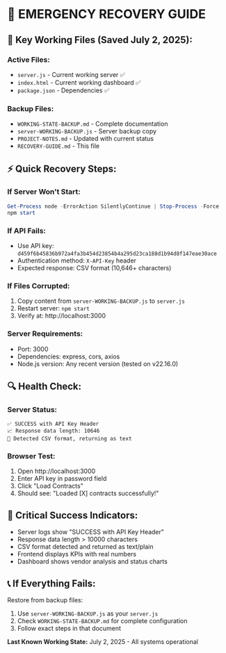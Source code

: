 # 🚨 EMERGENCY RECOVERY GUIDE

## 📁 Key Working Files (Saved July 2, 2025):

### Active Files:
- `server.js` - Current working server ✅
- `index.html` - Current working dashboard ✅  
- `package.json` - Dependencies ✅

### Backup Files:
- `WORKING-STATE-BACKUP.md` - Complete documentation
- `server-WORKING-BACKUP.js` - Server backup copy
- `PROJECT-NOTES.md` - Updated with current status
- `RECOVERY-GUIDE.md` - This file

## ⚡ Quick Recovery Steps:

### If Server Won't Start:
```powershell
Get-Process node -ErrorAction SilentlyContinue | Stop-Process -Force
npm start
```

### If API Fails:
- Use API key: `d459f6b45836b972a4fa3b454d23854b4a295d23ca188d1b94d8f147eae30ace`
- Authentication method: `X-API-Key` header
- Expected response: CSV format (10,646+ characters)

### If Files Corrupted:
1. Copy content from `server-WORKING-BACKUP.js` to `server.js`
2. Restart server: `npm start`
3. Verify at: http://localhost:3000

### Server Requirements:
- Port: 3000
- Dependencies: express, cors, axios
- Node.js version: Any recent version (tested on v22.16.0)

## 🔍 Health Check:

### Server Status:
```
✅ SUCCESS with API Key Header
📈 Response data length: 10646
🔄 Detected CSV format, returning as text
```

### Browser Test:
1. Open http://localhost:3000
2. Enter API key in password field
3. Click "Load Contracts"
4. Should see: "Loaded [X] contracts successfully!"

## 🎯 Critical Success Indicators:

- Server logs show "SUCCESS with API Key Header"
- Response data length > 10000 characters
- CSV format detected and returned as text/plain
- Frontend displays KPIs with real numbers
- Dashboard shows vendor analysis and status charts

## 📞 If Everything Fails:

Restore from backup files:
1. Use `server-WORKING-BACKUP.js` as your `server.js`
2. Check `WORKING-STATE-BACKUP.md` for complete configuration
3. Follow exact steps in that document

**Last Known Working State:** July 2, 2025 - All systems operational 